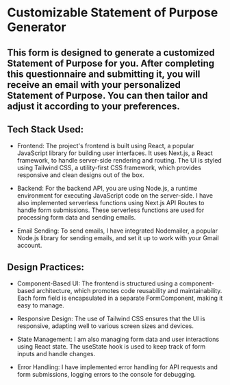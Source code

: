 # Customizable Statement of Purpose Generator

## This form is designed to generate a customized Statement of Purpose for you. After completing this questionnaire and submitting it, you will receive an email with your personalized Statement of Purpose. You can then tailor and adjust it according to your preferences.

## Tech Stack Used:

* Frontend: The project's frontend is built using React, a popular JavaScript library for building user interfaces. It uses Next.js, a React framework, to handle server-side rendering and routing. The UI is styled using Tailwind CSS, a utility-first CSS framework, which provides responsive and clean designs out of the box.

* Backend: For the backend API, you are using Node.js, a runtime environment for executing JavaScript code on the server-side. I have also implemented serverless functions using Next.js API Routes to handle form submissions. These serverless functions are used for processing form data and sending emails.

* Email Sending: To send emails, I have integrated Nodemailer, a popular Node.js library for sending emails, and set it up to work with your Gmail account.

## Design Practices:

* Component-Based UI: The frontend is structured using a component-based architecture, which promotes code reusability and maintainability. Each form field is encapsulated in a separate FormComponent, making it easy to manage.

* Responsive Design: The use of Tailwind CSS ensures that the UI is responsive, adapting well to various screen sizes and devices.

* State Management: I am also managing form data and user interactions using React state. The useState hook is used to keep track of form inputs and handle changes.

* Error Handling: I have implemented error handling for API requests and form submissions, logging errors to the console for debugging.
